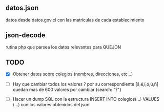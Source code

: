 datos.json
----------
datos desde datos.gov.cl con las matrículas de cada establecimiento
	
json-decode
-----------
rutina php que parsea los datos relevantes para QUEJON

TODO
----
- [x] Obtener datos sobre colegios (nombres, direcciones, etc...)
- [ ] Hay que cambiar todos los valores ? por su correspondiente [á,é,í,ó,ú,ñ] quedan mas de 600 valores por cambiar (search: "?")
- [ ] Hacer un dump SQL con la estructura INSERT INTO colegios(...) VALUES (...) con los valores obtenidos del json	


